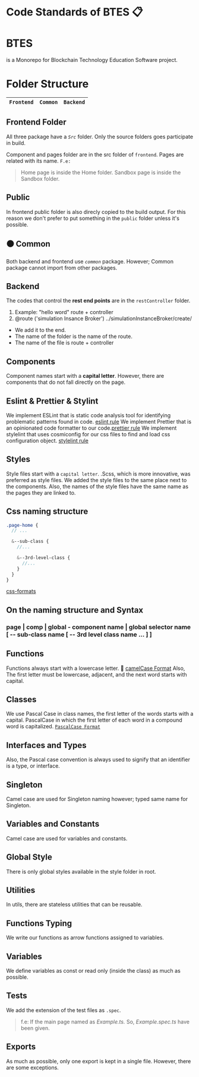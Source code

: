 #  Code Standards of BTES :clipboard: <h1> 

# BTES 
is a Monorepo for Blockchain Technology Education Software project.

# Folder Structure
| **`Frontend`** | **`Common`** | **`Backend`** |
|:-:|-|-|

## Frontend Folder
All three package have a  *`Src`* folder. Only the source folders goes participate in build.

Component and pages folder are in the src folder of `frontend`. Pages are related with its name. 
`F.e:`
 >Home page is inside the  Home folder. 
 >Sandbox page is inside the Sandbox folder. 

## Public 
In frontend public folder is also direcly copied to the build output. 
For this reason we don't prefer to put something in the `public` folder unless it's possible.


## :black_circle: Common 
Both backend and frontend use *`common`* package. However; Common package cannot import from other packages. 


## Backend 
The codes that control the **rest end points** are in the ``restController`` folder.
1. Example: "hello word" route + controller 
2. @route ('simulation Insance Broker') ../simulationInstanceBroker/create/

* We add it to the end.
* The name of the folder is the name of the route.
* The name of the file is route + controller


## Components
Component names start with a **capital letter**. However, there are components that do not fall directly on the page.


 ## Eslint & Prettier & Stylint
 We implement ESLint that is static code analysis tool for identifying problematic patterns found in code.  [eslint rule](https://eslint.org/docs/rules/)
 We implement Prettier that is an opinionated code formatter to our code.[prettier rule](https://prettier.io/docs/en/options.html)
 We implement stylelint that uses cosmiconfig for our css files to find and load css configuration object. [stylelint rule](https://stylelint.io/user-guide/rules/list)


## Styles
Style files start with a `capital letter`.
.Scss, which is more innovative, was preferred as style files.
We added the style files to the same place next to the components.
Also, the names of the style files have the same name as the pages they are linked to.

   ## Css naming structure 
```scss
.page-home {
  // ...

  &--sub-class {
    //...

    &--3rd-level-class {
      //...
    }
  }
}
 ```
[css-formats](https://github.com/ctisbtes/btes/pull/18)

 ## On the naming structure and Syntax

### page | comp | global - component name | global selector name [ -- sub-class name [ -- 3rd level class name ... ] ]

## Functions
Functions always start with a lowercase letter.  :camel: [camelCase Format](https://eslint.org/docs/rules/camelcase)
Also, The first letter must be lowercase, adjacent, and the next word starts with capital.

## Classes
We use Pascal Case in class names, the first letter of the words starts with a capital. PascalCase in which the first letter of each word in a compound word is capitalized. [`PascalCase Format`](https://palantir.github.io/tslint/rules/class-name/)

## Interfaces and Types
Also, the Pascal case convention is always used to signify that an identifier is a type, or interface.

## Singleton 
Camel case are used for Singleton naming however; typed same name for Singleton.

## Variables and Constants
Camel case are used for variables and constants.

## Global Style
There is only global styles available in the style folder in root.

## Utilities
In utils, there are stateless utilities that can be reusable.

## Functions Typing
We write our functions as arrow functions assigned to variables. 

## Variables 
We define variables as const or read only (inside the class) as much as possible.

## Tests
We add the extension of the test files as `.spec`.
>f.e: If the main page named as *Example.ts.* So, *Example.spec.ts* have been given. 

## Exports
As much as possible, only one export is kept in a single file. However, there are some exceptions.
